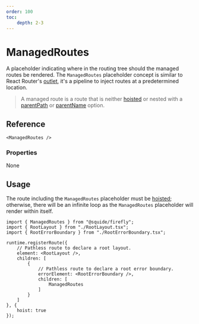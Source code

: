 ```yaml
---
order: 100
toc:
    depth: 2-3
---
```


# ManagedRoutes

A placeholder indicating where in the routing tree should the managed routes be rendered. The `ManagedRoutes` placeholder concept is similar to React Router's [outlet](https://reactrouter.com/en/main/components/outlet), it's a pipeline to inject routes at a predetermined location.

> A managed route is a route that is neither [hoisted](../runtime/runtime-class.md#register-an-hoisted-route) or nested with a [parentPath](../runtime/runtime-class.md#register-nested-routes-under-an-existing-route) or [parentName](../runtime/runtime-class.md#register-a-named-route) option.

## Reference

```tsx
<ManagedRoutes />
```

### Properties

None

## Usage

The route including the `ManagedRoutes` placeholder must be [hoisted](../runtime/runtime-class.md#register-an-hoisted-route); otherwise, there will be an infinite loop as the `ManagedRoutes` placeholder will render within itself.

```tsx !#13,18 shell/src/register.tsx
import { ManagedRoutes } from "@squide/firefly";
import { RootLayout } from "./RootLayout.tsx";
import { RootErrorBoundary } from "./RootErrorBoundary.tsx";

runtime.registerRoute({
    // Pathless route to declare a root layout.
    element: <RootLayout />,
    children: [
        {
            // Pathless route to declare a root error boundary.
            errorElement: <RootErrorBoundary />,
            children: [
                ManagedRoutes
            ]
        }
    ]
}, {
    hoist: true
});
```
